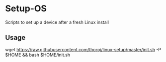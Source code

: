 # Setup-OS
Scripts to set up a device after a fresh Linux install

## Usage

wget https://raw.githubusercontent.com/thorpj/linux-setup/master/init.sh -P $HOME && bash $HOME/init.sh
